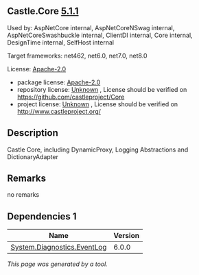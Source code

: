 Castle.Core [5.1.1](https://www.nuget.org/packages/Castle.Core/5.1.1)
--------------------

Used by: AspNetCore internal, AspNetCoreNSwag internal, AspNetCoreSwashbuckle internal, ClientDI internal, Core internal, DesignTime internal, SelfHost internal

Target frameworks: net462, net6.0, net7.0, net8.0

License: [Apache-2.0](../../../../licenses/apache-2.0) 

- package license: [Apache-2.0](https://licenses.nuget.org/Apache-2.0) 
- repository license: [Unknown](https://github.com/castleproject/Core) , License should be verified on https://github.com/castleproject/Core
- project license: [Unknown](http://www.castleproject.org/) , License should be verified on http://www.castleproject.org/

Description
-----------
Castle Core, including DynamicProxy, Logging Abstractions and DictionaryAdapter

Remarks
-----------
no remarks


Dependencies 1
-----------

|Name|Version|
|----------|:----|
|[System.Diagnostics.EventLog](../../../../packages/nuget.org/system.diagnostics.eventlog/6.0.0)|6.0.0|

*This page was generated by a tool.*